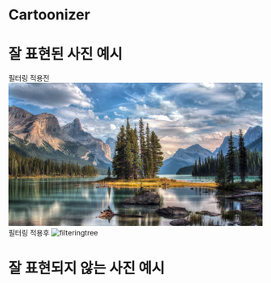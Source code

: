 # Cartoonizer
# 잘 표현된 사진 예시
필터링 적용전 ![tree](./tree.jpg)
필터링 적용후 ![filteringtree](./filtering_tree.png)

# 잘 표현되지 않는 사진 예시
